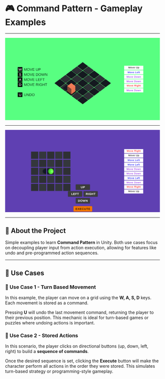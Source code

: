 # 🎮 Command Pattern - Gameplay Examples

---

![Command Pattern Preview 1](Images/command_pattern_preview_1.png)

---

![Command Pattern Preview 2](Images/command_pattern_preview_2.png)

---

## 🧠 About the Project

Simple examples to learn **Command Pattern** in Unity. Both use cases focus on decoupling player input from action execution, allowing for features like undo and pre-programmed action sequences.

---

## 🧪 Use Cases

### 🧩 Use Case 1 - Turn Based Movement

In this example, the player can move on a grid using the **W, A, S, D** keys. Each movement is stored as a command.

Pressing **U** will undo the last movement command, returning the player to their previous position. This mechanic is ideal for turn-based games or puzzles where undoing actions is important.

### 🧩 Use Case 2 - Stored Actions

In this scenario, the player clicks on directional buttons (up, down, left, right) to build a **sequence of commands**.

Once the desired sequence is set, clicking the **Execute** button will make the character perform all actions in the order they were stored. This simulates turn-based strategy or programming-style gameplay.
